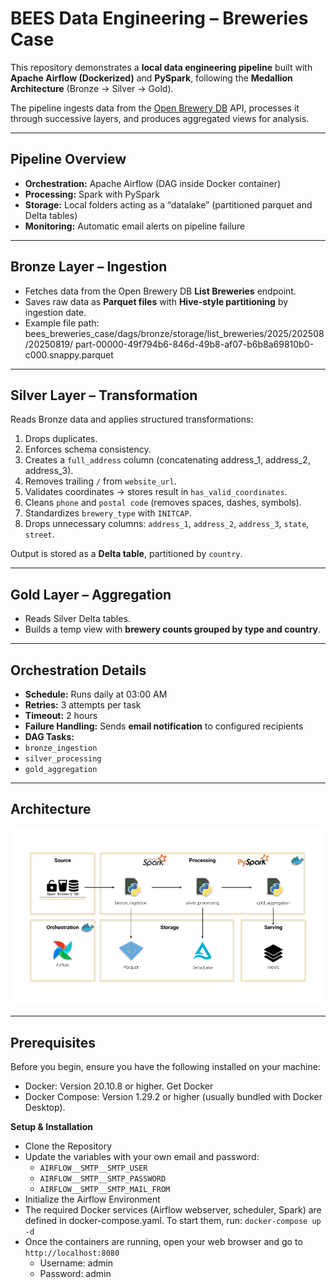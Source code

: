 # BEES Data Engineering – Breweries Case  

This repository demonstrates a **local data engineering pipeline** built with **Apache Airflow (Dockerized)** and **PySpark**, following the **Medallion Architecture** (Bronze → Silver → Gold).  

The pipeline ingests data from the [Open Brewery DB](https://www.openbrewerydb.org/) API, processes it through successive layers, and produces aggregated views for analysis.  

---

## Pipeline Overview  

- **Orchestration:** Apache Airflow (DAG inside Docker container)  
- **Processing:** Spark with PySpark  
- **Storage:** Local folders acting as a “datalake” (partitioned parquet and Delta tables)  
- **Monitoring:** Automatic email alerts on pipeline failure  

---

## Bronze Layer – Ingestion  

- Fetches data from the Open Brewery DB **List Breweries** endpoint.  
- Saves raw data as **Parquet files** with **Hive-style partitioning** by ingestion date.  
- Example file path:  
bees_breweries_case/dags/bronze/storage/list_breweries/2025/202508/20250819/
part-00000-49f794b6-846d-49b8-af07-b6b8a69810b0-c000.snappy.parquet


---

## Silver Layer – Transformation  

Reads Bronze data and applies structured transformations:  
1. Drops duplicates.  
2. Enforces schema consistency.  
3. Creates a `full_address` column (concatenating address_1, address_2, address_3).  
4. Removes trailing `/` from `website_url`.  
5. Validates coordinates → stores result in `has_valid_coordinates`.  
6. Cleans `phone` and `postal code` (removes spaces, dashes, symbols).  
7. Standardizes `brewery_type` with `INITCAP`.  
8. Drops unnecessary columns: `address_1`, `address_2`, `address_3`, `state`, `street`.  

Output is stored as a **Delta table**, partitioned by `country`.  

---

## Gold Layer – Aggregation  

- Reads Silver Delta tables.  
- Builds a temp view with **brewery counts grouped by type and country**.  

---

## Orchestration Details  

- **Schedule:** Runs daily at 03:00 AM  
- **Retries:** 3 attempts per task  
- **Timeout:** 2 hours  
- **Failure Handling:** Sends **email notification** to configured recipients  
- **DAG Tasks:**  
- `bronze_ingestion`  
- `silver_processing`  
- `gold_aggregation`

---

## Architecture
![Project Architecture](docs/arch.png)


---

## Prerequisites
Before you begin, ensure you have the following installed on your machine:
- Docker: Version 20.10.8 or higher. Get Docker
- Docker Compose: Version 1.29.2 or higher (usually bundled with Docker Desktop).

**Setup & Installation**
- Clone the Repository
- Update the variables with your own email and password:
    - `AIRFLOW__SMTP__SMTP_USER`
    - `AIRFLOW__SMTP__SMTP_PASSWORD`
    - `AIRFLOW__SMTP__SMTP_MAIL_FROM`
- Initialize the Airflow Environment
- The required Docker services (Airflow webserver, scheduler, Spark) are defined in docker-compose.yaml. To start them, run:
`docker-compose up -d`
- Once the containers are running, open your web browser and go to `http://localhost:8080`
    - Username: admin
    - Password: admin
